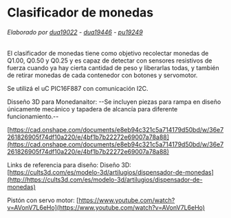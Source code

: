 # Clasificador de monedas
###### Elaborado por [dua19022](https://github.com/dua19022 "dua19022") - [dua19446](https://github.com/dua19446 "dua19446") - [pu19249](https://github.com/pu19249 "pu19249")
El clasificador de monedas tiene como objetivo recolectar monedas de Q1.00, Q0.50 y Q0.25 y es capaz de detectar con sensores resistivos de fuerza cuando ya hay cierta cantidad de peso y liberarlas todas, y también de retirar monedas de cada contenedor con botones y servomotor. 

Se utilizá el uC  PIC16F887 con comunicación I2C.

Disseño 3D para Monedanaitor:
--Se incluyen piezas para rampa en diseño únicamente mecánico y tapadera de alcancía para diferente funcionamiento.--

[https://cad.onshape.com/documents/e8eb94c321c5a714179d50bd/w/36e7261826905f74df10a220/e/4bf1b7b22272e69007a78a88](https://cad.onshape.com/documents/e8eb94c321c5a714179d50bd/w/36e7261826905f74df10a220/e/4bf1b7b22272e69007a78a88)

Links de referencia para diseño:
Diseño 3D: [https://cults3d.com/es/modelo-3d/artilugios/dispensador-de-monedas](http://https://cults3d.com/es/modelo-3d/artilugios/dispensador-de-monedas)

Pistón con servo motor: [https://www.youtube.com/watch?v=AVonV7L6eHo](https://www.youtube.com/watch?v=AVonV7L6eHo)
